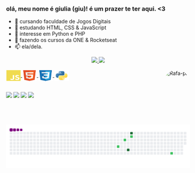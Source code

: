 ### olá, meu nome é giulia (giu)! é um prazer te ter aqui. <3 

- 🔭 cursando faculdade de Jogos Digitais
- 🌱 estudando HTML, CSS & JavaScript
- 👯 interesse em Python e PHP
- 🤔 fazendo os cursos da ONE & Rocketseat
- 📫 ela/dela.

<div align="center">
  <a href="https://github.com/giuvilhagra">
  <img height="140em" src="https://github-readme-stats.vercel.app/api?username=giuvilhagra&show_icons=true&theme=nightowl&include_all_commits=true&count_private=true"/>
  <img height="140em" src="https://github-readme-stats.vercel.app/api/top-langs/?username=giuvilhagra&layout=compact&langs_count=7&theme=nightowl"/>
</div>
<div style="display: inline_block"><br>
  <img align="center" alt="giu-Js" height="30" width="40" src="https://raw.githubusercontent.com/devicons/devicon/master/icons/javascript/javascript-plain.svg">
  <img align="center" alt="giu-HTML" height="30" width="40" src="https://raw.githubusercontent.com/devicons/devicon/master/icons/html5/html5-original.svg">
  <img align="center" alt="giu-CSS" height="30" width="40" src="https://raw.githubusercontent.com/devicons/devicon/master/icons/css3/css3-original.svg">
  <img align="center" alt="giu-Python" height="30" width="40" src="https://raw.githubusercontent.com/devicons/devicon/master/icons/python/python-original.svg">
  <img align="right" alt="Rafa-pic" height="150" style="border-radius:50px;" src="https://i.picasion.com/pic92/d4ad013ef8051cd39c1bda036f85e4b7.gif">
</div>

##

<div> 
  <a href="https://www.linkedin.com/in/giulia-vilhagra-580090213/" target="_blank" rel="external"><img src="https://img.shields.io/badge/-LinkedIn-%230077B5?style=for-the-badge&logo=linkedin&logoColor=white" target="_blank" rel="external"></a> 
 <a href="discordapp.com/users/852678473222062110" target="_blank" rel="external"><img src="https://img.shields.io/badge/Discord-7289DA?style=for-the-badge&logo=discord&logoColor=white" target="_blank" rel="external"></a> 
  <a href = "mailto:giuvilhagra@gmail.com"><img src="https://img.shields.io/badge/-Gmail-%23333?style=for-the-badge&logo=gmail&logoColor=white" target="_blank" rel="external"></a>
  <a href="https://twitter.com/gojodev" target="_blank" rel="external"><img src="https://img.shields.io/badge/Twitter-1DA1F2?style=for-the-badge&logo=twitter&logoColor=white"></a> 

 ![snake gif](https://github.com/giuvilhagra/giuvilhagra/blob/output/github-contribution-grid-snake.gif)

</div>
